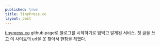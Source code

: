 ```yaml
---
published: true
title: TinyPress.co
layout: post
---
```

[tinypress.co](https://tinypress.co/)
github page로 블로그를 시작하기로 맘먹고 알게된 서비스. 첫 글을 쓰고 이 사이트의 url을 못 찾아서 한참을 헤맸다.